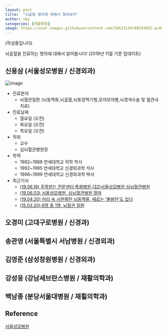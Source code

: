 ```yaml
---
layout: post
title:  "뇌출혈 명의에 대해서 알아보자"
author: sky
categories: [재활병원]
image: https://user-images.githubusercontent.com/56623134/68543052-ac407e00-03f5-11ea-9502-3d8a847773dd.png
---
```


(작성중입니다)

뇌출혈을 진료하는 명의에 대해서 알아봅시다!
(2019년 11월 기준 업데이트)


## 신용삼 (서울성모병원 / 신경외과)

![image](https://user-images.githubusercontent.com/56623134/68543209-8a47fb00-03f7-11ea-9df3-c18513d7ad17.png)

 - 진료분야
   - 뇌혈관질환 (뇌동맥류,뇌출혈,뇌동정맥기형,모야모야병,뇌경색수술 및 혈관내치료)
 - 진료날짜
   - 월요일 (오전)
   - 화요일 (오전)
   - 목요일 (오전)
 - 직위
   - 교수
    - 심뇌혈관병원장
 - 학력
   - 1982~1988 연세대학교 의학 학사
   - 1992~1995 연세대학교 신경외과학 석사
   - 1996~1999 연세대학교 신경외과학 박사
 - 최근기사
   - [(19.06.19) 주목받는 전문센터·특화병원 (32)서울성모병원 심뇌혈관병원](http://news.khan.co.kr/kh_news/khan_art_view.html?artid=201906182101015&code=900303)
   - [(19.06.03) 서울성모병원, 심뇌혈관병원 열어](https://www.hankyung.com/society/article/2019060327541)
   - [(19.04.20) 머리 속 시한폭탄 뇌동맥류, 때로는 ‘불발탄’도 있다](https://news.joins.com/article/23446114)  
   - [(15.03.20) 6명 중 1명, 뇌혈관 질환](https://www.ebs.co.kr/tv/show?prodId=454&lectId=10304989)
  
## 오경미 (고대구로병원 / 신경과)

## 송관영 (서울특별시 서남병원 / 신경외과)

## 김영준 (삼성창원병원 / 신경외과)

## 강성웅 (강남세브란스병원 / 재활의학과)

## 백남종 (분당서울대병원 / 재횔의학과)



## Reference
[서울성모병원](https://www.cmcseoul.or.kr/page/doctor/311/D0000382)
